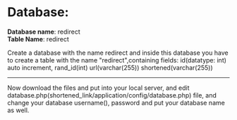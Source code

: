 Database:
=========
<b>Database name</b>: redirect <br>
<b>Table Name</b>: redirect


Create a database with the name redirect and inside this database
you have to create a table with the name "redirect",containing fields: 
id(datatype: int) auto increment,
rand_id(int)
url(varchar(255))
shortened(varchar(255))

--------------------------------------------------------------------------
Now download the files and put into your local server,
and edit database.php(shortened_link/application/config/database.php) file,
and change your database username(), password and put your database name as well.
